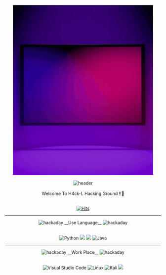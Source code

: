 <div align="center">
 <img src="https://raw.githubusercontent.com/H4CK-L/H4CK-L/main/H4ck%20Living..gif"  width="90%" height="550"/>
 
 ![header](https://capsule-render.vercel.app/api?type=slice)
<br>
</br>
Welcome To H4ck-L Hacking Ground !!👋
<br>
</br>
 
  [![Hits](https://hits.seeyoufarm.com/api/count/incr/badge.svg?url=https%3A%2F%2Fgithub.com%2Fgjbae1212%2Fhit-counter&count_bg=%2379C83D&title_bg=%23CFF3BE&icon=keybase.svg&icon_color=%23000000&title=hits&edge_flat=false)](https://github.com/H4CK-L)
  
  ---
</div>

<div align="center">

 <img src="https://cdn.simpleicons.org/hackaday/000/fff" alt=hackaday width=15>
 __Use Language__
 <img src="https://cdn.simpleicons.org/hackaday/000/fff" alt=hackaday width=15>
<br>
</br>

 ![Python](https://img.shields.io/badge/python-3670A0?style=for-the-badge&logo=python&logoColor=ffdd54)
 <img src="https://img.shields.io/badge/c-F2CB61?style=for-the-badge&logo=c&logoColor=white">
 <img src="https://img.shields.io/badge/assembly-8C8C8C?style=for-the-badge&logo=assemblyscript&logoColor=white">
 ![Java](https://img.shields.io/badge/java-%23ED8B00.svg?style=for-the-badge&logo=openjdk&logoColor=white)
 
 ---
 <img src="https://cdn.simpleicons.org/hackaday/000/fff" alt=hackaday width=15>
 __Work Place__
 <img src="https://cdn.simpleicons.org/hackaday/000/fff" alt=hackaday width=15>
 <br>
 </br>
 
 ![Visual Studio Code](https://img.shields.io/badge/Visual%20Studio%20Code-0078d7.svg?style=for-the-badge&logo=visual-studio-code&logoColor=white)
 ![Linux](https://img.shields.io/badge/Linux-FCC624?style=for-the-badge&logo=linux&logoColor=black)
 ![Kali](https://img.shields.io/badge/Kali-268BEE?style=for-the-badge&logo=kalilinux&logoColor=white)
 <img src="https://img.shields.io/badge/assembly-8C8C8C?style=for-the-badge&logo=assemblyscript&logoColor=white">
 
</div>
